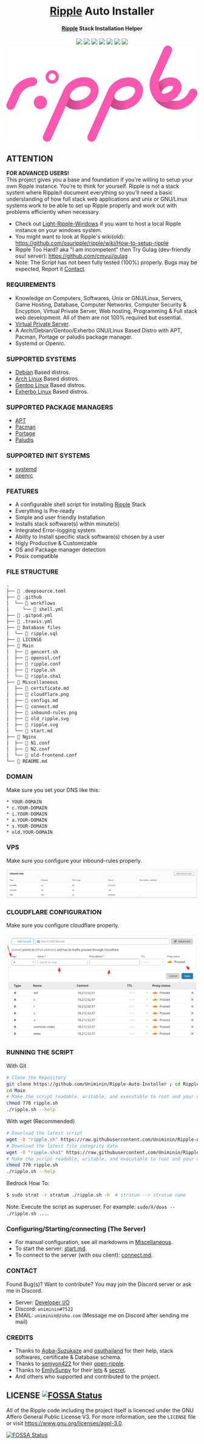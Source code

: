 <h1 align="center">
  <a href=https://ripple.moe>Ripple</a> Auto Installer
</h1>
<h4 align="center"><a href=https://ripple.moe>Ripple</a> Stack Installation Helper</h4>

<p align="center">
  <img src="https://img.shields.io/badge/Maintained%3F-Yes-green?style=for-the-badge">
  <img src="https://img.shields.io/travis/com/Uniminin/Ripple-Auto-Installer?style=for-the-badge">
  <img src="https://img.shields.io/github/license/Uniminin/Ripple-Auto-Installer?style=for-the-badge">
  <img src="https://img.shields.io/github/issues/Uniminin/Ripple-Auto-Installer?color=violet&style=for-the-badge">
  <img src="https://img.shields.io/github/stars/Uniminin/Ripple-Auto-Installer?style=for-the-badge">
  <img src="https://img.shields.io/github/forks/Uniminin/Ripple-Auto-Installer?color=teal&style=for-the-badge">
  <img src="https://img.shields.io/codefactor/grade/github/Uniminin/Ripple-Auto-Installer?style=for-the-badge">
  
  <img src="https://github.com/Uniminin/Ripple-Auto-Installer/blob/master/Miscellaneous/ripple.svg">
</p>


## ATTENTION
<b>**FOR ADVANCED USERS!**</b><br>
This project gives you a base and foundation if you're willing to setup your own Ripple instance. You’re to think for yourself. Ripple is not a stack system where Ripple/I document everything so you’ll need a basic understanding of how full stack web applications and unix or GNU/Linux systems work to be able to set up Ripple properly and work out with problems efficiently when necessary.<br>
* Check out <a href="https://github.com/Uniminin/Light-Ripple-Windows/">Light-Ripple-Windows</a> if you want to host a local Ripple instance on your windows system.</a>
* You might want to look at Ripple's wiki(old): https://github.com/osuripple/ripple/wiki/How-to-setup-ripple
* Ripple Too Hard? aka "I am incompetent" then Try Gulag (dev-friendly osu! server): https://github.com/cmyui/gulag
* Note: The Script has not been fully tested (100%) properly. Bugs may be expected, Report it <a href="https://github.com/Uniminin/Ripple-Auto-Installer#contact">Contact</a>.


### REQUIREMENTS
* Knowledge on Computers, Softwares, Unix or GNU/Linux, Servers, Game Hosting, Database, Computer Networks, Computer Security & Encyption, Virtual Private Server, Web hosting, Programming & Full stack web development. All of them are not 100% required but essential.
* <a href=https://en.wikipedia.org/wiki/Virtual_private_server>Virtual Private Server</a>.
* A Arch/Debian/Gentoo/Exherbo GNU/Linux Based Distro with APT, Pacman, Portage or paludis package manager.
* Systemd or Openrc.


### SUPPORTED SYSTEMS
* <a href=https://debian.org>Debian</a> Based distros.
* <a href=https://archlinux.org>Arch Linux</a> Based distros.
* <a href=https://gentoo.org>Gentoo Linux</a> Based distros.
* <a href=https://exherbo.org>Exherbo Linux</a> Based distros.


### SUPPORTED PACKAGE MANAGERS
* <a href=https://wiki.debian.org/Apt>APT</a>
* <a href=https://wiki.archlinux.org/index.php/pacman>Pacman</a>
* <a href=https://wiki.gentoo.org/wiki/Portage>Portage</a>
* <a href=https://paludis.exherbo.org/>Paludis</a>


### SUPPORTED INIT SYSTEMS
* <a href=https://wiki.archlinux.org/index.php/systemd>systemd</a>
* <a href=https://wiki.gentoo.org/wiki/OpenRC>openrc</a>


### FEATURES
* A configurable shell script for installing <a href=https://ripple.moe>Ripple</a> Stack
* Everything is Pre-ready
* Simple and user friendly Installation
* Installs stack software(s) within minute(s)
* Integrated Error-logging system
* Ability to Install specific stack software(s) chosen by a user
* Higly Productive & Customizable
* OS and Package manager detection
* Posix compatible


### FILE STRUCTURE
```
.
├──  .deepsource.toml
├──  .github
│  └──  workflows
│     └──  shell.yml
├──  .gitpod.yml
├──  .travis.yml
├──  Database files
│  └──  ripple.sql
├──  LICENSE
├──  Main
│  ├──  gencert.sh
│  ├──  openssl.cnf
│  ├──  ripple.conf
│  ├──  ripple.sh
│  └──  ripple.sha1
├──  Miscellaneous
│  ├──  certificate.md
│  ├──  cloudflare.png
│  ├──  configs.md
│  ├──  connect.md
│  ├──  inbound-rules.png
│  ├──  old_ripple.svg
│  ├──  ripple.svg
│  └──  start.md
├──  Nginx
│  ├──  N1.conf
│  ├──  N2.conf
│  └──  old-frontend.conf
└──  README.md
```


### DOMAIN
Make sure you set your DNS like this:
```
* YOUR-DOMAIN
* c.YOUR-DOMAIN
* i.YOUR-DOMAIN
* a.YOUR-DOMAIN
* s.YOUR-DOMAIN
* old.YOUR-DOMAIN
```


### VPS
Make sure you configure your inbound-rules properly.
<p align="center">
  <img src="https://github.com/Uniminin/Ripple-Auto-Installer/blob/master/Miscellaneous/inbound-rules.png"/>
</p>


### CLOUDFLARE CONFIGURATION
Make sure you configure cloudflare properly.
<p align="center">
  <img src="https://github.com/Uniminin/Ripple-Auto-Installer/blob/master/Miscellaneous/cloudflare.png"/>
</p>


### RUNNING THE SCRIPT
With Git
```bash
# Clone the Repository
git clone https://github.com/Uniminin/Ripple-Auto-Installer ; cd Ripple-Auto-Installer
cd Main
# Make the script readable, writable, and executable to root and your user:
chmod 770 ripple.sh
./ripple.sh --help
```
With wget (Recommended)
```bash
# Download the latest script
wget -O "ripple.sh" https://raw.githubusercontent.com/Uniminin/Ripple-Auto-Installer/master/Main/ripple.sh
# Download the latest file integrity data
wget -O "ripple.sha1" https://raw.githubusercontent.com/Uniminin/Ripple-Auto-Installer/master/Main/ripple.sha1
# Make the script readable, writable, and executable to root and your user:
chmod 770 ripple.sh
./ripple.sh --help
```
Bedrock How To:
```bash
$ sudo strat -r stratum ./ripple.sh -h  # stratum --> stratum name
```
Note: Execute the script as superuser. For example: `sudo/X/doas -- ./ripple.sh ...`.


### Configuring/Starting/connecting (The Server)
* For manual configuration, see all markdowns in <a href=https://github.com/Uniminin/Ripple-Auto-Installer/tree/master/Miscellaneous>Miscellaneous</a>.
* To start the server: <a href=https://github.com/Uniminin/Ripple-Auto-Installer/blob/master/Miscellaneous/start.md>start.md</a>.
* To connect to the server (with osu client): <a href=https://github.com/Uniminin/Ripple-Auto-Installer/blob/master/Miscellaneous/connect.md>connect.md</a>.


### CONTACT
Found Bug(s)? Want to contribute? You may join the Discord server or ask me in Discord. 
* Server: <a href=https://discord.gg/W2VSJnA>Developer I/O</a>
* Discord: `uniminin#7522`
* EMAIL: `uniminin@zoho.com` (Message me on Discord after sending me mail)


### CREDITS
* Thanks to <a href=https://github.com/Hazuki-san>Aoba-Suzukaze</a> and <a href=https://github.com/osuthailand>osuthailand</a> for their help, stack softwares, certificate & Database schema.
* Thanks to <a href=https://github.com/semyon422>semyon422</a> for their <a href=https://github.com/semyon422/open-ripple>open-ripple</a>.
* Thanks to <a href=https://github.com/EmilySunpy>EmilySunpy</a> for their <a href=https://github.com/osufx/lets>lets</a> & <a href=https://github.com/osufx/secret>secret</a>.
* And others who supported and contributed to the project.


## LICENSE [![FOSSA Status](https://app.fossa.com/api/projects/git%2Bgithub.com%2FUniminin%2FRipple-Auto-Installer.svg?type=small)](https://app.fossa.com/projects/git%2Bgithub.com%2FUniminin%2FRipple-Auto-Installer?ref=badge_small)
All of the Ripple code including the project itself is licenced under the GNU Affero General Public License V3. For more information, see the `LICENSE` file or visit https://www.gnu.org/licenses/agpl-3.0.

[![FOSSA Status](https://app.fossa.com/api/projects/git%2Bgithub.com%2FUniminin%2FRipple-Auto-Installer.svg?type=large)](https://app.fossa.com/projects/git%2Bgithub.com%2FUniminin%2FRipple-Auto-Installer?ref=badge_large)
